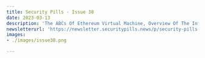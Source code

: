 ```yaml
---
title: Security Pills - Issue 38
date: 2023-03-13
description: 'The ABCs Of Ethereum Virtual Machine, Overview Of The Inflation Attack, Practical Introduction To CodeQL'
newsletterurl: 'https://newsletter.securitypills.news/p/security-pills-issue-38'
images: 
- ./images/issue38.png

--- 
```

